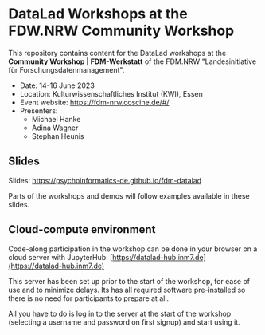 # DataLad Workshops at the FDW.NRW Community Workshop

This repository contains content for the DataLad workshops at
the **Community Workshop | FDM-Werkstatt** of the FDM.NRW
"Landesinitiative für Forschungsdatenmanagement".

- Date: 14-16 June 2023
- Location: Kulturwissenschaftliches Institut (KWI), Essen
- Event website: https://fdm-nrw.coscine.de/#/
- Presenters:
   - Michael Hanke
   - Adina Wagner
   - Stephan Heunis

## Slides

Slides: https://psychoinformatics-de.github.io/fdm-datalad

Parts of the workshops and demos will follow examples available
in these slides.

## Cloud-compute environment

Code-along participation in the workshop can be done in your
browser on a cloud server with JupyterHub:
[https://datalad-hub.inm7.de](https://datalad-hub.inm7.de)

This server has been set up prior to the start of the workshop,
for ease of use and to minimize delays. Its has all required
software pre-installed so there is no need for participants to
prepare at all.

All you have to do is log in to the server at the start of the workshop
(selecting a username and password on first signup) and start using it.